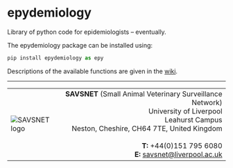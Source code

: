 # epydemiology
Library of python code for epidemiologists – eventually.

The epydemiology package can be installed using:
```python
pip install epydemiology as epy
```

Descriptions of the available functions are given in the [wiki](https://github.com/lvphj/epydemiology/wiki).

---

<table border="0" summary="SAVSNET contact details">
<tr>
<td width="25%"><img src="https://github.com/lvphj/epydemiology/blob/master/images/savsnet_web_logo_small.jpg" alt="SAVSNET logo"></td>
<td width="75%" align="right"><b>SAVSNET</b> (Small Animal Veterinary Surveillance Network)<br>University of Liverpool<br>Leahurst Campus<br>Neston, Cheshire, CH64 7TE, United Kingdom<br><br><b>T:</b> +44(0)151 795 6080<br><b>E:</b> <a href="mailto:savsnet@liverpool.ac.uk">savsnet@liverpool.ac.uk</a></td>
</tr>
</table>
